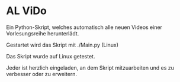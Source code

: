 AL ViDo
===========

Ein Python-Skript, welches automatisch alle neuen Videos einer Vorlesungsreihe herunterlädt.

Gestartet wird das Skript mit ./Main.py (Linux)


Das Skript wurde auf Linux getestet.


Jeder ist herzlich eingeladen, an dem Skript mitzuarbeiten und es zu verbesser oder zu erweitern.
